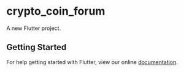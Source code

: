# crypto_coin_forum

A new Flutter project.

## Getting Started

For help getting started with Flutter, view our online
[documentation](https://flutter.io/).

